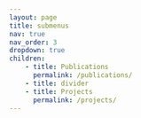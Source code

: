 ```yaml
---
layout: page
title: submenus
nav: true
nav_order: 3
dropdown: true
children:
    - title: Publications
      permalink: /publications/
    - title: divider
    - title: Projects
      permalink: /projects/
---
```

